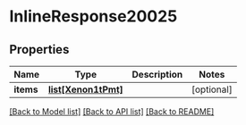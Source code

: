 # InlineResponse20025

## Properties
Name | Type | Description | Notes
------------ | ------------- | ------------- | -------------
**items** | [**list[Xenon1tPmt]**](Xenon1tPmt.md) |  | [optional] 

[[Back to Model list]](../README.md#documentation-for-models) [[Back to API list]](../README.md#documentation-for-api-endpoints) [[Back to README]](../README.md)


